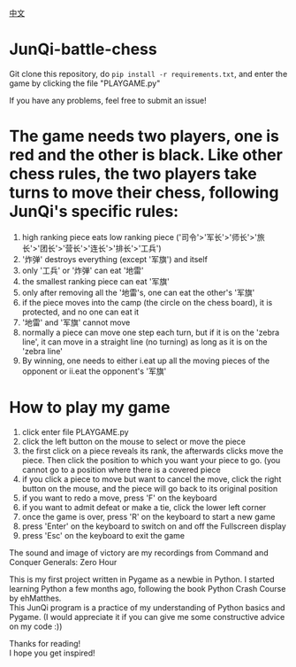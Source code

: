 [中文](README_ZH.md)

# JunQi-battle-chess
Git clone this repository, do `pip install -r requirements.txt`, and enter the game by clicking the file "PLAYGAME.py"

If you have any problems, feel free to submit an issue!
# The game needs two players, one is red and the other is black. Like other chess rules, the two players take turns to move their chess, following JunQi's specific rules:  
1. high ranking piece eats low ranking piece ('司令'>'军长'>'师长'>'旅长'>'团长'>'营长'>'连长'>'排长'>'工兵')  
2. '炸弹' destroys everything (except '军旗') and itself  
3. only '工兵' or '炸弹' can eat '地雷'  
4. the smallest ranking piece can eat '军旗'  
5. only after removing all the '地雷's, one can eat the other's '军旗'  
6. if the piece moves into the camp (the circle on the chess board), it is protected, and no one can eat it  
7. '地雷' and '军旗' cannot move  
8. normally a piece can move one step each turn, but if it is on the 'zebra line', it can move in a straight line (no turning) as long as it is on the 'zebra line'  
9. By winning, one needs to either i.eat up all the moving pieces of the opponent or ii.eat the opponent's '军旗'  
  
# How to play my game  
1. click enter file PLAYGAME.py
2. click the left button on the mouse to select or move the piece  
3. the first click on a piece reveals its rank, the afterwards clicks move the piece. Then click the position to which you want your piece to go. (you cannot go to a position where there
is a covered piece  
4. if you click a piece to move but want to cancel the move, click the right button on the mouse, and the piece will go back to its original position  
5. if you want to redo a move, press 'F' on the keyboard  
6. if you want to admit defeat or make a tie, click the lower left corner  
7. once the game is over, press 'R' on the keyboard to start a new game  
8. press 'Enter' on the keyboard to switch on and off the Fullscreen display  
9. press 'Esc' on the keyboard to exit the game  
  
The sound and image of victory are my recordings from Command and Conquer Generals: Zero Hour  
 
This is my first project written in Pygame as a newbie in Python. I started learning Python a few months ago, following the book Python Crash Course by ehMatthes.  
This JunQi program is a practice of my understanding of Python basics and Pygame. (I would appreciate it if you can give me some constructive advice on my code :))
  
Thanks for reading!  
I hope you get inspired!
